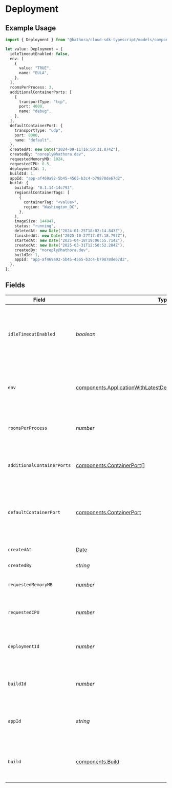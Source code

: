 # Deployment

## Example Usage

```typescript
import { Deployment } from "@hathora/cloud-sdk-typescript/models/components";

let value: Deployment = {
  idleTimeoutEnabled: false,
  env: [
    {
      value: "TRUE",
      name: "EULA",
    },
  ],
  roomsPerProcess: 3,
  additionalContainerPorts: [
    {
      transportType: "tcp",
      port: 4000,
      name: "debug",
    },
  ],
  defaultContainerPort: {
    transportType: "udp",
    port: 8000,
    name: "default",
  },
  createdAt: new Date("2024-09-11T16:50:31.874Z"),
  createdBy: "noreply@hathora.dev",
  requestedMemoryMB: 1024,
  requestedCPU: 0.5,
  deploymentId: 1,
  buildId: 1,
  appId: "app-af469a92-5b45-4565-b3c4-b79878de67d2",
  build: {
    buildTag: "0.1.14-14c793",
    regionalContainerTags: [
      {
        containerTag: "<value>",
        region: "Washington_DC",
      },
    ],
    imageSize: 144847,
    status: "running",
    deletedAt: new Date("2024-01-25T18:02:14.843Z"),
    finishedAt: new Date("2025-10-27T17:07:18.797Z"),
    startedAt: new Date("2025-04-18T19:06:55.714Z"),
    createdAt: new Date("2025-03-31T12:50:52.284Z"),
    createdBy: "noreply@hathora.dev",
    buildId: 1,
    appId: "app-af469a92-5b45-4565-b3c4-b79878de67d2",
  },
};
```

## Fields

| Field                                                                                                                                                | Type                                                                                                                                                 | Required                                                                                                                                             | Description                                                                                                                                          | Example                                                                                                                                              |
| ---------------------------------------------------------------------------------------------------------------------------------------------------- | ---------------------------------------------------------------------------------------------------------------------------------------------------- | ---------------------------------------------------------------------------------------------------------------------------------------------------- | ---------------------------------------------------------------------------------------------------------------------------------------------------- | ---------------------------------------------------------------------------------------------------------------------------------------------------- |
| `idleTimeoutEnabled`                                                                                                                                 | *boolean*                                                                                                                                            | :heavy_check_mark:                                                                                                                                   | Option to shut down processes that have had no new connections or rooms<br/>for five minutes.                                                        |                                                                                                                                                      |
| `env`                                                                                                                                                | [components.ApplicationWithLatestDeploymentAndBuildDeprecatedEnv](../../models/components/applicationwithlatestdeploymentandbuilddeprecatedenv.md)[] | :heavy_check_mark:                                                                                                                                   | The environment variable that our process will have access to at runtime.                                                                            |                                                                                                                                                      |
| `roomsPerProcess`                                                                                                                                    | *number*                                                                                                                                             | :heavy_check_mark:                                                                                                                                   | Governs how many [rooms](https://hathora.dev/docs/concepts/hathora-entities#room) can be scheduled in a process.                                     | 3                                                                                                                                                    |
| `additionalContainerPorts`                                                                                                                           | [components.ContainerPort](../../models/components/containerport.md)[]                                                                               | :heavy_check_mark:                                                                                                                                   | Additional ports your server listens on.                                                                                                             | {<br/>"transportType": "tcp",<br/>"port": 4000,<br/>"name": "debug"<br/>}                                                                            |
| `defaultContainerPort`                                                                                                                               | [components.ContainerPort](../../models/components/containerport.md)                                                                                 | :heavy_check_mark:                                                                                                                                   | A container port object represents the transport configruations for how your server will listen.                                                     |                                                                                                                                                      |
| `createdAt`                                                                                                                                          | [Date](https://developer.mozilla.org/en-US/docs/Web/JavaScript/Reference/Global_Objects/Date)                                                        | :heavy_check_mark:                                                                                                                                   | When the deployment was created.                                                                                                                     |                                                                                                                                                      |
| `createdBy`                                                                                                                                          | *string*                                                                                                                                             | :heavy_check_mark:                                                                                                                                   | N/A                                                                                                                                                  | noreply@hathora.dev                                                                                                                                  |
| `requestedMemoryMB`                                                                                                                                  | *number*                                                                                                                                             | :heavy_check_mark:                                                                                                                                   | The amount of memory allocated to your process.                                                                                                      | 1024                                                                                                                                                 |
| `requestedCPU`                                                                                                                                       | *number*                                                                                                                                             | :heavy_check_mark:                                                                                                                                   | The number of cores allocated to your process.                                                                                                       | 0.5                                                                                                                                                  |
| `deploymentId`                                                                                                                                       | *number*                                                                                                                                             | :heavy_check_mark:                                                                                                                                   | System generated id for a deployment. Increments by 1.                                                                                               | 1                                                                                                                                                    |
| `buildId`                                                                                                                                            | *number*                                                                                                                                             | :heavy_check_mark:                                                                                                                                   | System generated id for a build. Increments by 1.                                                                                                    | 1                                                                                                                                                    |
| `appId`                                                                                                                                              | *string*                                                                                                                                             | :heavy_check_mark:                                                                                                                                   | System generated unique identifier for an application.                                                                                               | app-af469a92-5b45-4565-b3c4-b79878de67d2                                                                                                             |
| `build`                                                                                                                                              | [components.Build](../../models/components/build.md)                                                                                                 | :heavy_check_mark:                                                                                                                                   | A build represents a game server artifact and its associated metadata.                                                                               |                                                                                                                                                      |